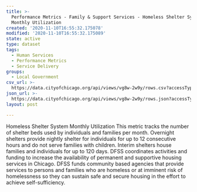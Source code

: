 ```yaml
---
title: >-
  Performance Metrics - Family & Support Services - Homeless Shelter System
  Monthly Utilization
created: '2020-11-10T16:55:32.175078'
modified: '2020-11-10T16:55:32.175089'
state: active
type: dataset
tags:
  - Human Services
  - Performance Metrics
  - Service Delivery
groups:
  - Local Government
csv_url: >-
  https://data.cityofchicago.org/api/views/vg8w-2w9y/rows.csv?accessType=DOWNLOAD
json_url: >-
  https://data.cityofchicago.org/api/views/vg8w-2w9y/rows.json?accessType=DOWNLOAD
layout: post

---
```

Homeless Shelter System Monthly Utilization
This metric tracks the number of shelter beds used by individuals and families per month. Overnight shelters provide nightly shelter for individuals for up to 12 consecutive hours and do not serve families with children. Interim shelters house families and individuals for up to 120 days.  DFSS coordinates activities and funding to increase the availability of permanent and supportive housing services in Chicago. DFSS funds community based agencies that provide services to persons and families who are homeless or at imminent risk of homelessness so they can sustain safe and secure housing in the effort to achieve self-sufficiency.
